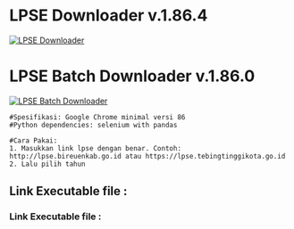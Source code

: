 # LPSE Downloader v.1.86.4
<a href="https://ibb.co/WBNs2k4"><img src="https://i.ibb.co/DwPLR9H/lpse.png" alt="LPSE Downloader"></a>
# LPSE Batch Downloader v.1.86.0
<a href="https://ibb.co/PC61pQ5"><img src="https://i.ibb.co/h8m25fK/lpse-batch.png" alt="LPSE Batch Downloader" border="0"></a>

```
#Spesifikasi: Google Chrome minimal versi 86
#Python dependencies: selenium with pandas

#Cara Pakai:
1. Masukkan link lpse dengan benar. Contoh: http://lpse.bireuenkab.go.id atau https://lpse.tebingtinggikota.go.id
2. Lalu pilih tahun
```
## Link Executable file : 

### Link Executable file : 
